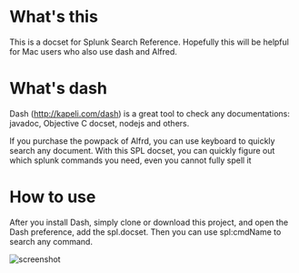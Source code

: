 # What's this
This is a docset for Splunk Search Reference. Hopefully this will be helpful for Mac users who also use dash and Alfred.

# What's dash
Dash (http://kapeli.com/dash) is a great tool to check any documentations: javadoc, Objective C docset, nodejs and others.

If you purchase the powpack of Alfrd, you can use keyboard to quickly search any document. With this SPL docset, you can quickly figure out which splunk commands you need, even you cannot fully spell it
# How to use
After you install Dash, simply clone or download this project, and open the Dash preference, add the spl.docset. Then you can use spl:cmdName to search any command.

![screenshot](http://jzhong.s3.amazonaws.com/splunk_java_sdk_docset.png)
